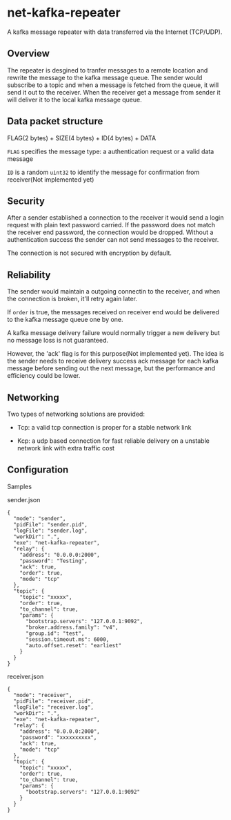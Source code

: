 # net-kafka-repeater
A kafka message repeater with data transferred via the Internet (TCP/UDP).

## Overview

The repeater is desgined to tranfer messages to a remote location and rewrite the message to the kafka message queue.
The sender would subscribe to a topic and when a message is fetched from the queue, it will send it out to the receiver.
When the receiver get a message from sender it will deliver it to the local kafka message queue.

## Data packet structure

FLAG(2 bytes) + SIZE(4 bytes) + ID(4 bytes) + DATA

`FLAG` specifies the message type: a authentication request or a valid data message

`ID`   is a random `uint32` to identify the message for confirmation from receiver(Not implemented yet)


## Security

After a sender established a connection to the receiver it would send a login request with plain text password carried. If the password does not match the receiver end password, the connection would be dropped. Without a authentication success the sender can not send messages to the receiver.

The connection is not secured with encryption by default.

## Reliability

The sender would maintain a outgoing connectin to the receiver, and when the connection is broken, it'll retry again later.

If `order` is true, the messages received on receiver end would be delivered to the kafka message queue one by one.

A kafka message delivery failure would normally trigger a new delivery but no message loss is not guaranteed.

However, the 'ack' flag is for this purpose(Not implemented yet). The idea is the sender needs to receive delivery success ack message for each kafka message before sending out the next message, but the performance and efficiency could be lower.

## Networking

Two types of networking solutions are provided:

+ Tcp: a valid tcp connection is proper for a stable network link

+ Kcp: a udp based connection for fast reliable delivery on a unstable network link with extra traffic cost

## Configuration

Samples

sender.json
```
{
  "mode": "sender",
  "pidFile": "sender.pid",
  "logFile": "sender.log",
  "workDir": ".",
  "exe": "net-kafka-repeater",
  "relay": {
    "address": "0.0.0.0:2000",
    "password": "Testing",
    "ack": true,
    "order": true,
    "mode": "tcp"
  },
  "topic": {
    "topic": "xxxxx",
    "order": true,
    "to_channel": true,
    "params": {
      "bootstrap.servers": "127.0.0.1:9092",
      "broker.address.family": "v4",
      "group.id": "test",
      "session.timeout.ms": 6000,
      "auto.offset.reset": "earliest"
    }
  }
}
```

receiver.json
```
{
  "mode": "receiver",
  "pidFile": "receiver.pid",
  "logFile": "receiver.log",
  "workDir": ".",
  "exe": "net-kafka-repeater",
  "relay": {
    "address": "0.0.0.0:2000",
    "password": "xxxxxxxxxx",
    "ack": true,
    "mode": "tcp"
  },
  "topic": {
    "topic": "xxxxx",
    "order": true,
    "to_channel": true,
    "params": {
      "bootstrap.servers": "127.0.0.1:9092"
    }
  }
}

```

